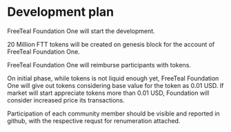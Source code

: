 # Development plan

FreeTeal Foundation One will start the development.

20 Million FTT tokens will be created on genesis block for the account of FreeTeal Foundation One.

FreeTeal Foundation One will reimburse participants with tokens. 

On initial phase, while tokens is not liquid enough yet, FreeTeal Foundation One will give out tokens considering base value for the token as 0.01 USD. If market will start appreciate tokens more than 0.01 USD, Foundation will consider increased price its transactions. 

Participation of each community member should be visible and reported in github, with the respective requst for renumeration attached. 

